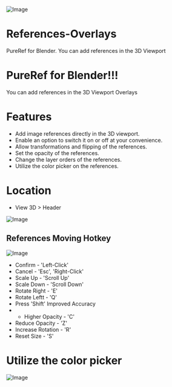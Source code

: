 ![Image](https://public-files.gumroad.com/kxdzgj7hmdkm0j8nr4051ub6ooqp)
# References-Overlays
PureRef for Blender. You can add references in the 3D Viewport

# PureRef for Blender!!! 
You can add references in the 3D Viewport Overlays

# Features
* Add image references directly in the 3D viewport.
* Enable an option to switch it on or off at your convenience.
* Allow transformations and flipping of the references.
* Set the opacity of the references.
* Change the layer orders of the references.
* Utilize the color picker on the references.

# Location
* View 3D > Header

![Image](https://public-files.gumroad.com/o292gfv4nyquj7m6lwkfn1qmrwbu)

## References Moving Hotkey
![Image](https://public-files.gumroad.com/ptjoh2fhisg5kdi9lau16e3jjjzl)
* Confirm - 'Left-Click'
* Cancel - 'Esc', 'Right-Click'
* Scale Up - 'Scroll Up'
* Scale Down - 'Scroll Down'
* Rotate Right - 'E'
* Rotate Leftt - 'Q'
* Press 'Shift' Improved Accuracy
* * Higher Opacity - 'C'
* Reduce Opacity - 'Z'
* Increase Rotation - 'R'
* Reset Size - 'S'

# Utilize the color picker
![Image](https://public-files.gumroad.com/l9zjhkig269svuysuq9dao5ug34e)
